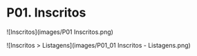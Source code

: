 # P01. Inscritos

![Inscritos](images/P01 Inscritos.png)

![Inscritos > Listagens](images/P01_01 Inscritos - Listagens.png)
